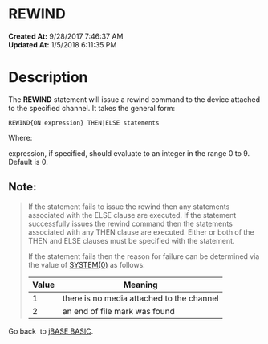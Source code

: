 # REWIND

**Created At:** 9/28/2017 7:46:37 AM  
**Updated At:** 1/5/2018 6:11:35 PM  


# Description

The **REWIND** statement will issue a rewind command to the device attached to the specified channel. It takes the general form:

```
REWIND{ON expression} THEN|ELSE statements
```

Where:

expression, if specified, should evaluate to an integer in the range 0 to 9. Default is 0.

## Note:


> If the statement fails to issue the rewind then any statements associated with the ELSE clause are executed. If the statement successfully issues the rewind command then the statements associated with any THEN clause are executed. Either or both of the THEN and ELSE clauses must be specified with the statement.
> 
> If the statement fails then the reason for failure can be determined via the value of [SYSTEM(0)](282982-system-functions) as follows:
> 
> 
> | Value<br> | Meaning<br> |
> | --- | --- |
> | 1<br> | there is no media attached to the channel<br> |
> | 2<br> | an end of file mark was found<br> |


Go back  to [jBASE BASIC](263498-jbase-basic).
